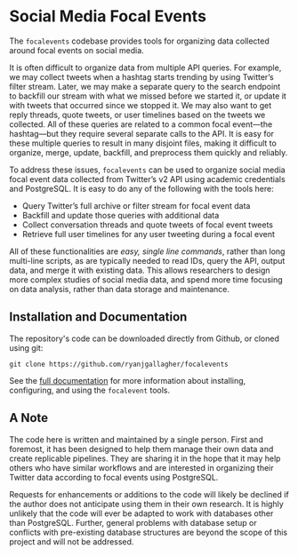 # Social Media Focal Events

The `focalevents` codebase provides tools for organizing data collected around focal events on social media.

It is often difficult to organize data from multiple API queries. For example, we may collect tweets when a hashtag starts trending by using Twitter’s filter stream. Later, we may make a separate query to the search endpoint to backfill our stream with what we missed before we started it, or update it with tweets that occurred since we stopped it. We may also want to get reply threads, quote tweets, or user timelines based on the tweets we collected. All of these queries are related to a common focal event—the hashtag—but they require several separate calls to the API. It is easy for these multiple queries to result in many disjoint files, making it difficult to organize, merge, update, backfill, and preprocess them quickly and reliably.

To address these issues, `focalevents` can be used to organize social media focal event data collected from Twitter’s v2 API using academic credentials and PostgreSQL. It is easy to do any of the following with the tools here:

- Query Twitter’s full archive or filter stream for focal event data
- Backfill and update those queries with additional data
- Collect conversation threads and quote tweets of focal event tweets
- Retrieve full user timelines for any user tweeting during a focal event

All of these functionalities are _easy, single line commands_, rather than long multi-line scripts, as are typically needed to read IDs, query the API, output data, and merge it with existing data. This allows researchers to design more complex studies of social media data, and spend more time focusing on data analysis, rather than data storage and maintenance.

## Installation and Documentation

The repository's code can be downloaded directly from Github, or cloned using git:

```
git clone https://github.com/ryanjgallagher/focalevents
```

See the [full documentation]() for more information about installing, configuring, and using the `focalevent` tools.


## A Note

The code here is written and maintained by a single person. First and foremost, it has been designed to help them manage their own data and create replicable pipelines. They are sharing it in the hope that it may help others who have similar workflows and are interested in organizing their Twitter data according to focal events using PostgreSQL.

Requests for enhancements or additions to the code will likely be declined if the author does not anticipate using them in their own research. It is highly unlikely that the code will ever be adapted to work with databases other than PostgreSQL. Further, general problems with database setup or conflicts with pre-existing database structures are beyond the scope of this project and will not be addressed.

